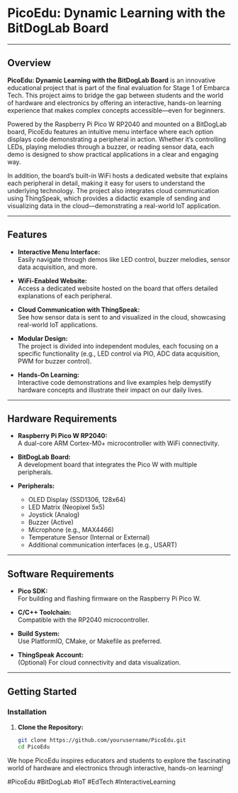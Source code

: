 # PicoEdu: Dynamic Learning with the BitDogLab Board


---

## Overview

**PicoEdu: Dynamic Learning with the BitDogLab Board** is an innovative educational project that is part of the final evaluation for Stage 1 of Embarca Tech. This project aims to bridge the gap between students and the world of hardware and electronics by offering an interactive, hands-on learning experience that makes complex concepts accessible—even for beginners.

Powered by the Raspberry Pi Pico W RP2040 and mounted on a BitDogLab board, PicoEdu features an intuitive menu interface where each option displays code demonstrating a peripheral in action. Whether it’s controlling LEDs, playing melodies through a buzzer, or reading sensor data, each demo is designed to show practical applications in a clear and engaging way.

In addition, the board’s built-in WiFi hosts a dedicated website that explains each peripheral in detail, making it easy for users to understand the underlying technology. The project also integrates cloud communication using ThingSpeak, which provides a didactic example of sending and visualizing data in the cloud—demonstrating a real-world IoT application.

---

## Features

- **Interactive Menu Interface:**  
  Easily navigate through demos like LED control, buzzer melodies, sensor data acquisition, and more.
  
- **WiFi-Enabled Website:**  
  Access a dedicated website hosted on the board that offers detailed explanations of each peripheral.
  
- **Cloud Communication with ThingSpeak:**  
  See how sensor data is sent to and visualized in the cloud, showcasing real-world IoT applications.
  
- **Modular Design:**  
  The project is divided into independent modules, each focusing on a specific functionality (e.g., LED control via PIO, ADC data acquisition, PWM for buzzer control).
  
- **Hands-On Learning:**  
  Interactive code demonstrations and live examples help demystify hardware concepts and illustrate their impact on our daily lives.

---

## Hardware Requirements

- **Raspberry Pi Pico W RP2040:**  
  A dual-core ARM Cortex-M0+ microcontroller with WiFi connectivity.
  
- **BitDogLab Board:**  
  A development board that integrates the Pico W with multiple peripherals.
  
- **Peripherals:**  
  - OLED Display (SSD1306, 128x64)  
  - LED Matrix (Neopixel 5x5)  
  - Joystick (Analog)  
  - Buzzer (Active)  
  - Microphone (e.g., MAX4466)  
  - Temperature Sensor (Internal or External)  
  - Additional communication interfaces (e.g., USART)

---

## Software Requirements

- **Pico SDK:**  
  For building and flashing firmware on the Raspberry Pi Pico W.
  
- **C/C++ Toolchain:**  
  Compatible with the RP2040 microcontroller.
  
- **Build System:**  
  Use PlatformIO, CMake, or Makefile as preferred.
  
- **ThingSpeak Account:**  
  (Optional) For cloud connectivity and data visualization.

---

## Getting Started

### Installation

1. **Clone the Repository:**
   ```bash
   git clone https://github.com/yourusername/PicoEdu.git
   cd PicoEdu


We hope PicoEdu inspires educators and students to explore the fascinating world of hardware and electronics through interactive, hands-on learning!

#PicoEdu #BitDogLab #IoT #EdTech #InteractiveLearning
